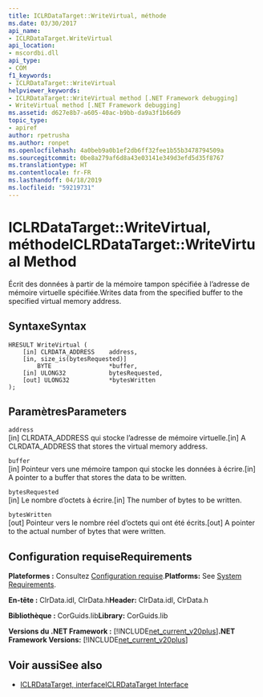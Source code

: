 ```yaml
---
title: ICLRDataTarget::WriteVirtual, méthode
ms.date: 03/30/2017
api_name:
- ICLRDataTarget.WriteVirtual
api_location:
- mscordbi.dll
api_type:
- COM
f1_keywords:
- ICLRDataTarget::WriteVirtual
helpviewer_keywords:
- ICLRDataTarget::WriteVirtual method [.NET Framework debugging]
- WriteVirtual method [.NET Framework debugging]
ms.assetid: d627e8b7-a605-40ac-b9bb-da9a3f1b66d9
topic_type:
- apiref
author: rpetrusha
ms.author: ronpet
ms.openlocfilehash: 4a0beb9a0b1ef2db6ff32fee1b55b3478794509a
ms.sourcegitcommit: 0be8a279af6d8a43e03141e349d3efd5d35f8767
ms.translationtype: HT
ms.contentlocale: fr-FR
ms.lasthandoff: 04/18/2019
ms.locfileid: "59219731"
---
```

# <a name="iclrdatatargetwritevirtual-method"></a><span data-ttu-id="cfdd2-102">ICLRDataTarget::WriteVirtual, méthode</span><span class="sxs-lookup"><span data-stu-id="cfdd2-102">ICLRDataTarget::WriteVirtual Method</span></span>
<span data-ttu-id="cfdd2-103">Écrit des données à partir de la mémoire tampon spécifiée à l’adresse de mémoire virtuelle spécifiée.</span><span class="sxs-lookup"><span data-stu-id="cfdd2-103">Writes data from the specified buffer to the specified virtual memory address.</span></span>  
  
## <a name="syntax"></a><span data-ttu-id="cfdd2-104">Syntaxe</span><span class="sxs-lookup"><span data-stu-id="cfdd2-104">Syntax</span></span>  
  
```  
HRESULT WriteVirtual (  
    [in] CLRDATA_ADDRESS    address,  
    [in, size_is(bytesRequested)]   
        BYTE                *buffer,  
    [in] ULONG32            bytesRequested,  
    [out] ULONG32           *bytesWritten  
);  
```  
  
## <a name="parameters"></a><span data-ttu-id="cfdd2-105">Paramètres</span><span class="sxs-lookup"><span data-stu-id="cfdd2-105">Parameters</span></span>  
 `address`  
 <span data-ttu-id="cfdd2-106">[in] CLRDATA_ADDRESS qui stocke l’adresse de mémoire virtuelle.</span><span class="sxs-lookup"><span data-stu-id="cfdd2-106">[in] A CLRDATA_ADDRESS that stores the virtual memory address.</span></span>  
  
 `buffer`  
 <span data-ttu-id="cfdd2-107">[in] Pointeur vers une mémoire tampon qui stocke les données à écrire.</span><span class="sxs-lookup"><span data-stu-id="cfdd2-107">[in] A pointer to a buffer that stores the data to be written.</span></span>  
  
 `bytesRequested`  
 <span data-ttu-id="cfdd2-108">[in] Le nombre d’octets à écrire.</span><span class="sxs-lookup"><span data-stu-id="cfdd2-108">[in] The number of bytes to be written.</span></span>  
  
 `bytesWritten`  
 <span data-ttu-id="cfdd2-109">[out] Pointeur vers le nombre réel d’octets qui ont été écrits.</span><span class="sxs-lookup"><span data-stu-id="cfdd2-109">[out] A pointer to the actual number of bytes that were written.</span></span>  
  
## <a name="requirements"></a><span data-ttu-id="cfdd2-110">Configuration requise</span><span class="sxs-lookup"><span data-stu-id="cfdd2-110">Requirements</span></span>  
 <span data-ttu-id="cfdd2-111">**Plateformes :** Consultez [Configuration requise](../../../../docs/framework/get-started/system-requirements.md).</span><span class="sxs-lookup"><span data-stu-id="cfdd2-111">**Platforms:** See [System Requirements](../../../../docs/framework/get-started/system-requirements.md).</span></span>  
  
 <span data-ttu-id="cfdd2-112">**En-tête :** ClrData.idl, ClrData.h</span><span class="sxs-lookup"><span data-stu-id="cfdd2-112">**Header:** ClrData.idl, ClrData.h</span></span>  
  
 <span data-ttu-id="cfdd2-113">**Bibliothèque :** CorGuids.lib</span><span class="sxs-lookup"><span data-stu-id="cfdd2-113">**Library:** CorGuids.lib</span></span>  
  
 <span data-ttu-id="cfdd2-114">**Versions du .NET Framework :** [!INCLUDE[net_current_v20plus](../../../../includes/net-current-v20plus-md.md)]</span><span class="sxs-lookup"><span data-stu-id="cfdd2-114">**.NET Framework Versions:** [!INCLUDE[net_current_v20plus](../../../../includes/net-current-v20plus-md.md)]</span></span>  
  
## <a name="see-also"></a><span data-ttu-id="cfdd2-115">Voir aussi</span><span class="sxs-lookup"><span data-stu-id="cfdd2-115">See also</span></span>

- [<span data-ttu-id="cfdd2-116">ICLRDataTarget, interface</span><span class="sxs-lookup"><span data-stu-id="cfdd2-116">ICLRDataTarget Interface</span></span>](../../../../docs/framework/unmanaged-api/debugging/iclrdatatarget-interface.md)
